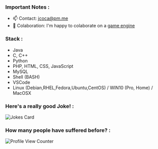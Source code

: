<!--
### Hi there 👋
**JCOCA-Tech/JCOCA-Tech** is a ✨ _special_ ✨ repository because its `README.md` (this file) appears on your GitHub profile.
Here are some ideas to get you started:
-->

### Important Notes : <br>
- 📫 Contact: [jcoca@pm.me](mailto:jcoca@pm.me)
- 👯 Colaboration: I'm happy to colaborate on a [game engine](https://en.wikipedia.org/wiki/Game_engine)

### Stack :<br>
- Java
- C, C++
- Python
- PHP, HTML, CSS, JavaScript
- MySQL
- Shell (BASH)
- VSCode
- Linux (Debian,RHEL,Fedora,Ubuntu,CentOS) / WIN10 (Pro, Home) / MacOSX

### Here's a really good Joke! :<br>

![Jokes Card](https://readme-jokes.vercel.app/api)
### How many people have suffered before? : <br>

![Profile View Counter](https://komarev.com/ghpvc/?username=JCOCA-Tech)
<br>
